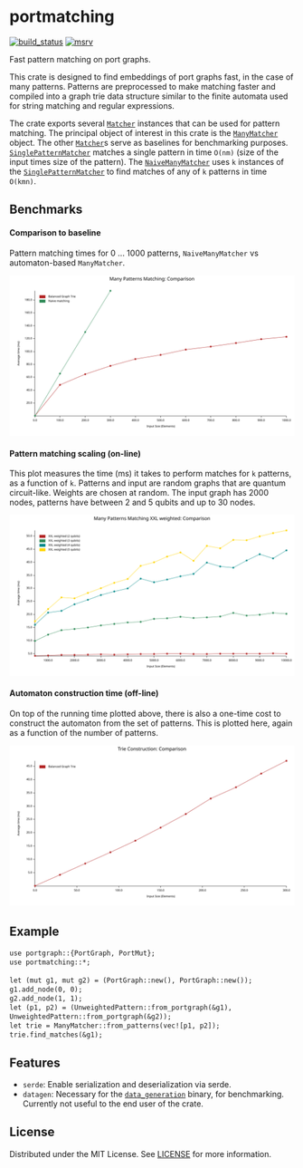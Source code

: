 # portmatching

[![build_status][]](https://github.com/lmondada/portmatching/actions)
[![msrv][]](https://github.com/lmondada/portmatching)

Fast pattern matching on port graphs.

This crate is designed to find embeddings of port graphs fast, in the case
of many patterns. Patterns are preprocessed to make matching faster and
compiled into a graph trie data structure similar to the finite automata
used for string matching and regular expressions.

The crate exports several [`Matcher`](crate::Matcher) instances that can be used for pattern matching.
The principal object of interest in this crate is the [`ManyMatcher`](crate::ManyMatcher) object. 
The other [`Matcher`](crate::Matcher)s serve as baselines for benchmarking purposes.
[`SinglePatternMatcher`](crate::SinglePatternMatcher) matches a single pattern
in time `O(nm)` (size of the input times size of the pattern).
The [`NaiveManyMatcher`](crate::NaiveManyMatcher) uses `k` instances of
the [`SinglePatternMatcher`](crate::SinglePatternMatcher) to find matches
of any of `k` patterns in time `O(kmn)`.

## Benchmarks

#### Comparison to baseline
Pattern matching times for 0 ... 1000 patterns, `NaiveManyMatcher` vs automaton-based `ManyMatcher`.

![comparison with baseline](benches/many_matchers.svg)

#### Pattern matching scaling (on-line)
This plot measures the time (ms) it takes to perform matches for `k` patterns,
as a function of `k`.
Patterns and input are random graphs that are quantum circuit-like.
Weights are chosen at random.
The input graph has 2000 nodes, patterns have between 2 and 5 qubits and up to 30 nodes.

![pattern matching as a fn of patterns](benches/pattern_scaling.svg)

#### Automaton construction time (off-line)
On top of the running time plotted above, there is also a one-time cost to
construct the automaton from the set of patterns.
This is plotted here, again as a function of the number of patterns.

![trie construction times](benches/trie_construction.svg)

## Example

```
use portgraph::{PortGraph, PortMut};
use portmatching::*;

let (mut g1, mut g2) = (PortGraph::new(), PortGraph::new());
g1.add_node(0, 0);
g2.add_node(1, 1);
let (p1, p2) = (UnweightedPattern::from_portgraph(&g1), UnweightedPattern::from_portgraph(&g2));
let trie = ManyMatcher::from_patterns(vec![p1, p2]);
trie.find_matches(&g1);
```

## Features

-   `serde`: Enable serialization and deserialization via serde.
-   `datagen`: Necessary for the [`data_generation`](src/bin/data_generation.rs) binary, for benchmarking. Currently not useful to the end user of
the crate.


## License

Distributed under the MIT License. See [LICENSE][] for more information.

  [build_status]: https://github.com/lmondada/portmatching/workflows/Continuous%20integration/badge.svg?branch=main
  [LICENSE]: LICENCE
  [msrv]: https://img.shields.io/badge/rust-1.70.0%2B-blue.svg?maxAge=3600
